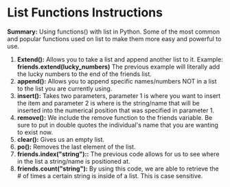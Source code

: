 # List Functions Instructions #

**Summary:**
Using functions() with list in Python. Some of the most common and popular functions used on list to make them more easy and powerful to use.

1. **Extend():** Allows you to take a list and append another list to it. Example: **friends.extend(lucky_numbers)** The previous example will literally add the lucky numbers to the end of the friends list.
2. **append():** Allows you to append specific names/numbers NOT in a list to the list you are currently using.
3. **insert():** Takes two parameters, parameter 1 is where you want to insert the item and parameter 2 is where is the string/name that will be inserted into the numerical position that was specified in parameter 1.
4. **remove():**  We include the remove function to the friends variable. Be sure to put in double quotes the individual's name that you are wanting to exist now.
5. **clear():** Gives us an empty list. 
6. **po():** Removes the last element of the list.
7. **friends.index("string")::** The previous code allows for us to see where in the list a string/name is positioned at.
8. **friends.count("string"):** By using this code, we are able to retrieve the # of times a certain string is inside of a list. This is case sensitive. 
